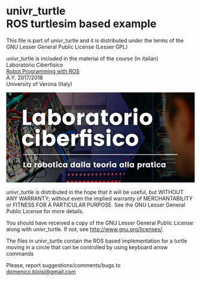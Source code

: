 # univr_turtle<br>ROS turtlesim based example

This file is part of univr_turtle and it is distributed under the terms of the
GNU Lesser General Public License (Lesser GPL)

univr_turtle is included in the material of the course (in italian)<br>
Laboratorio Ciberfisico<br>
[Robot Programming with ROS](http://profs.scienze.univr.it/~bloisi/corsi/ciberfisico.html)<br>
A.Y. 2017/2018<br>
University of Verona (Italy)

![laboratorio ciberfisico](images/cyberphysical-lab.jpg)

univr_turtle is distributed in the hope that it will be useful,
but WITHOUT ANY WARRANTY; without even the implied warranty of
MERCHANTABILITY or FITNESS FOR A PARTICULAR PURPOSE.  See the
GNU Lesser General Public License for more details.

You should have received a copy of the GNU Lesser General Public License
along with univr_turtle. If not, see <http://www.gnu.org/licenses/>.

The files in univr_turtle contain the ROS based implementation for
a turtle moving in a circle that can be controlled by using
keyboard arrow commands

Please, report suggestions/comments/bugs to<br>
domenico.bloisi@gmail.com

